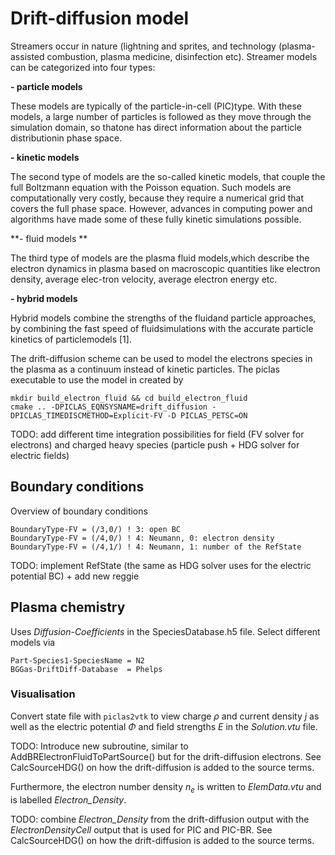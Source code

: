 # Drift-diffusion model

Streamers occur in nature (lightning and sprites, and technology (plasma-assisted combustion, plasma medicine, disinfection etc). 
Streamer models can be categorized into four types: 

**- particle models**

These models are typically of the particle-in-cell (PIC)type. With these models, a large number of particles is followed as they move through the simulation domain, so thatone has direct information about the particle distributionin phase space.

**- kinetic models**

The second type of models are the so-called kinetic models, that couple the full Boltzmann equation with the Poisson equation. Such models are computationally very costly, because they require a numerical grid that covers the full phase space. However, advances in computing power and algorithms have made some of these fully kinetic simulations possible.

**- fluid models **

The third type of models are the plasma fluid models,which describe the electron dynamics in plasma based on macroscopic quantities like electron density, average elec-tron velocity, average electron energy etc.

**- hybrid models**

Hybrid models combine the strengths of the fluidand particle approaches, by combining the fast speed of fluidsimulations with the accurate particle kinetics of particlemodels [1].



The drift-diffusion scheme can be used to model the electrons species in the plasma as a continuum instead of kinetic particles.
The piclas executable to use the model in created by

    mkdir build_electron_fluid && cd build_electron_fluid
    cmake .. -DPICLAS_EQNSYSNAME=drift_diffusion -DPICLAS_TIMEDISCMETHOD=Explicit-FV -D PICLAS_PETSC=ON

TODO: add different time integration possibilities for field (FV solver for electrons) and charged heavy species (particle push +
HDG solver for electric fields)

## Boundary conditions

Overview of boundary conditions

    BoundaryType-FV = (/3,0/) ! 3: open BC
    BoundaryType-FV = (/4,0/) ! 4: Neumann, 0: electron density
    BoundaryType-FV = (/4,1/) ! 4: Neumann, 1: number of the RefState

TODO: implement RefState (the same as HDG solver uses for the electric potential BC) + add new reggie

## Plasma chemistry
Uses *Diffusion-Coefficients* in the SpeciesDatabase.h5 file.
Select different models via

    Part-Species1-SpeciesName = N2
    BGGas-DriftDiff-Database  = Phelps

### Visualisation

Convert state file with `piclas2vtk` to view charge $\rho$ and current density $j$ as well as the electric potential $\Phi$ and
field strengths $E$ in the *Solution.vtu* file.

TODO: Introduce new subroutine, similar to AddBRElectronFluidToPartSource() but for the drift-diffusion electrons.
See CalcSourceHDG() on how the drift-diffusion is added to the source terms.

Furthermore, the electron number density $n_{e}$ is written to *ElemData.vtu* and is labelled *Electron\_Density*.

TODO: combine *Electron\_Density* from the drift-diffusion output with the *ElectronDensityCell* output that is used for PIC and
PIC-BR. See CalcSourceHDG() on how the drift-diffusion is added to the source terms.
